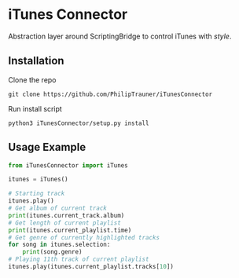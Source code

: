 # iTunes Connector
Abstraction layer around ScriptingBridge to control iTunes with *style*.

## Installation
Clone the repo
```
git clone https://github.com/PhilipTrauner/iTunesConnector
```

Run install script
```
python3 iTunesConnector/setup.py install
```

## Usage Example
```python
from iTunesConnector import iTunes

itunes = iTunes()

# Starting track
itunes.play()
# Get album of current track
print(itunes.current_track.album)
# Get length of current playlist
print(itunes.current_playlist.time)
# Get genre of currently highlighted tracks
for song in itunes.selection:
	print(song.genre)
# Playing 11th track of current playlist
itunes.play(itunes.current_playlist.tracks[10])
```




